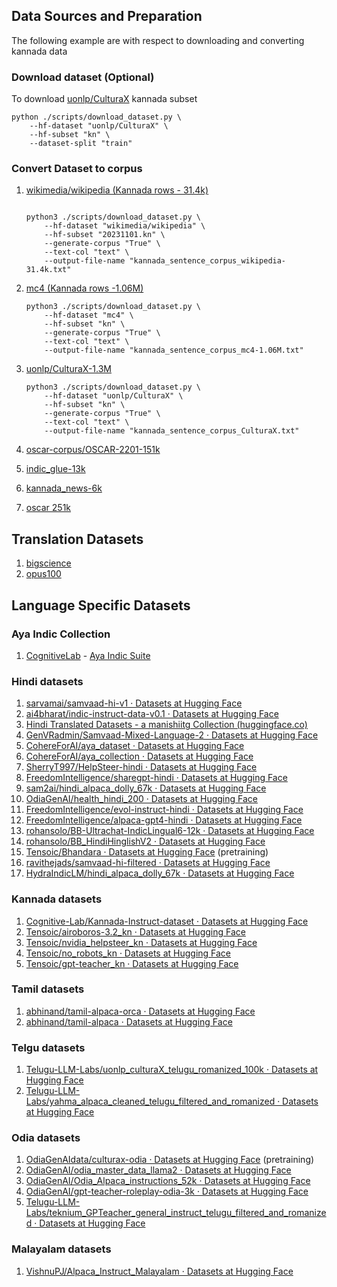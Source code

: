 ## Data Sources and Preparation

The following example are with respect to downloading and converting kannada data 

### Download dataset (Optional)
To download [uonlp/CulturaX](https://huggingface.co/datasets/uonlp/CulturaX)
kannada subset 

   ```shell
   python ./scripts/download_dataset.py \
       --hf-dataset "uonlp/CulturaX" \
       --hf-subset "kn" \
       --dataset-split "train" 
   ```


### Convert Dataset to corpus

1. [wikimedia/wikipedia (Kannada rows - 31.4k)](https://huggingface.co/datasets/wikimedia/wikipedia)

   ```shell

   python3 ./scripts/download_dataset.py \
       --hf-dataset "wikimedia/wikipedia" \
       --hf-subset "20231101.kn" \
       --generate-corpus "True" \
       --text-col "text" \
       --output-file-name "kannada_sentence_corpus_wikipedia-31.4k.txt"
   ```

2. [mc4 (Kannada rows -1.06M)](https://huggingface.co/datasets/mc4)
   ```shell
   python3 ./scripts/download_dataset.py \
       --hf-dataset "mc4" \
       --hf-subset "kn" \
       --generate-corpus "True" \
       --text-col "text" \
       --output-file-name "kannada_sentence_corpus_mc4-1.06M.txt"
   ```

3. [uonlp/CulturaX-1.3M](https://huggingface.co/datasets/uonlp/CulturaX/tree/main/kn)
   ```shell
   python3 ./scripts/download_dataset.py \
       --hf-dataset "uonlp/CulturaX" \
       --hf-subset "kn" \
       --generate-corpus "True" \
       --text-col "text" \
       --output-file-name "kannada_sentence_corpus_CulturaX.txt"
   ```

4. [oscar-corpus/OSCAR-2201-151k](https://huggingface.co/datasets/oscar-corpus/OSCAR-2201)


5. [indic_glue-13k](https://huggingface.co/datasets/indic_glue)


6. [kannada_news-6k](https://huggingface.co/datasets/kannada_news)


7. [oscar 251k](https://huggingface.co/datasets/oscar/viewer/unshuffled_deduplicated_kn)

## Translation Datasets
1. [bigscience](https://huggingface.co/datasets/bigscience/xP3/tree/main/kn)
2. [opus100](https://huggingface.co/datasets/opus100/viewer/en-kn)


## Language Specific Datasets

### Aya Indic Collection 
1. [CognitiveLab](https://www.cognitivelab.in/) - [Aya Indic Suite](https://huggingface.co/collections/Cognitive-Lab/aya-indic-suite-65eaa0e34a2307f30bbd55e5)



### Hindi datasets

1. [sarvamai/samvaad-hi-v1 · Datasets at Hugging Face](https://huggingface.co/datasets/sarvamai/samvaad-hi-v1)
2. [ai4bharat/indic-instruct-data-v0.1 · Datasets at Hugging Face](https://huggingface.co/datasets/ai4bharat/indic-instruct-data-v0.1)
3. [Hindi Translated Datasets - a manishiitg Collection (huggingface.co)](https://huggingface.co/collections/manishiitg/hindi-translated-datasets-65d80ec92a17b13e8fdd3362)
4. [GenVRadmin/Samvaad-Mixed-Language-2 · Datasets at Hugging Face](https://huggingface.co/datasets/GenVRadmin/Samvaad-Mixed-Language-2)
5. [CohereForAI/aya_dataset · Datasets at Hugging Face](https://huggingface.co/datasets/CohereForAI/aya_dataset)
6. [CohereForAI/aya_collection · Datasets at Hugging Face](https://huggingface.co/datasets/CohereForAI/aya_collection)
7. [SherryT997/HelpSteer-hindi · Datasets at Hugging Face](https://huggingface.co/datasets/SherryT997/HelpSteer-hindi)
8. [FreedomIntelligence/sharegpt-hindi · Datasets at Hugging Face](https://huggingface.co/datasets/FreedomIntelligence/sharegpt-hindi)
9. [sam2ai/hindi_alpaca_dolly_67k · Datasets at Hugging Face](https://huggingface.co/datasets/sam2ai/hindi_alpaca_dolly_67k)
10. [OdiaGenAI/health_hindi_200 · Datasets at Hugging Face](https://huggingface.co/datasets/OdiaGenAI/health_hindi_200)
11. [FreedomIntelligence/evol-instruct-hindi · Datasets at Hugging Face](https://huggingface.co/datasets/FreedomIntelligence/evol-instruct-hindi)
12. [FreedomIntelligence/alpaca-gpt4-hindi · Datasets at Hugging Face](https://huggingface.co/datasets/FreedomIntelligence/alpaca-gpt4-hindi)
13. [rohansolo/BB-Ultrachat-IndicLingual6-12k · Datasets at Hugging Face](https://huggingface.co/datasets/rohansolo/BB-Ultrachat-IndicLingual6-12k)
14. [rohansolo/BB_HindiHinglishV2 · Datasets at Hugging Face](https://huggingface.co/datasets/rohansolo/BB_HindiHinglishV2)
15. [Tensoic/Bhandara · Datasets at Hugging Face](https://huggingface.co/datasets/Tensoic/Bhandara) (pretraining)
16. [ravithejads/samvaad-hi-filtered · Datasets at Hugging Face](https://huggingface.co/datasets/ravithejads/samvaad-hi-filtered)
17. [HydraIndicLM/hindi_alpaca_dolly_67k · Datasets at Hugging Face](https://huggingface.co/datasets/HydraIndicLM/hindi_alpaca_dolly_67k)


### Kannada datasets

1. [Cognitive-Lab/Kannada-Instruct-dataset · Datasets at Hugging Face](https://huggingface.co/datasets/Cognitive-Lab/Kannada-Instruct-dataset)
2. [Tensoic/airoboros-3.2_kn · Datasets at Hugging Face](https://huggingface.co/datasets/Tensoic/airoboros-3.2_kn)
3. [Tensoic/nvidia_helpsteer_kn · Datasets at Hugging Face](https://huggingface.co/datasets/Tensoic/nvidia_helpsteer_kn)
4. [Tensoic/no_robots_kn · Datasets at Hugging Face](https://huggingface.co/datasets/Tensoic/no_robots_kn)
5. [Tensoic/gpt-teacher_kn · Datasets at Hugging Face](https://huggingface.co/datasets/Tensoic/gpt-teacher_kn)


### Tamil datasets

1. [abhinand/tamil-alpaca-orca · Datasets at Hugging Face](https://huggingface.co/datasets/abhinand/tamil-alpaca-orca)
2. [abhinand/tamil-alpaca · Datasets at Hugging Face](https://huggingface.co/datasets/abhinand/tamil-alpaca)


### Telgu datasets

1. [Telugu-LLM-Labs/uonlp_culturaX_telugu_romanized_100k · Datasets at Hugging Face](https://huggingface.co/datasets/Telugu-LLM-Labs/uonlp_culturaX_telugu_romanized_100k)
2. [Telugu-LLM-Labs/yahma_alpaca_cleaned_telugu_filtered_and_romanized · Datasets at Hugging Face](https://huggingface.co/datasets/Telugu-LLM-Labs/yahma_alpaca_cleaned_telugu_filtered_and_romanized)

### Odia datasets

1. [OdiaGenAIdata/culturax-odia · Datasets at Hugging Face](https://huggingface.co/datasets/OdiaGenAIdata/culturax-odia) (pretraining)
2. [OdiaGenAI/odia_master_data_llama2 · Datasets at Hugging Face](https://huggingface.co/datasets/OdiaGenAI/odia_master_data_llama2)
3. [OdiaGenAI/Odia_Alpaca_instructions_52k · Datasets at Hugging Face](https://huggingface.co/datasets/OdiaGenAI/Odia_Alpaca_instructions_52k)
4. [OdiaGenAI/gpt-teacher-roleplay-odia-3k · Datasets at Hugging Face](https://huggingface.co/datasets/OdiaGenAI/gpt-teacher-roleplay-odia-3k)
3. [Telugu-LLM-Labs/teknium_GPTeacher_general_instruct_telugu_filtered_and_romanized · Datasets at Hugging Face](https://huggingface.co/datasets/Telugu-LLM-Labs/teknium_GPTeacher_general_instruct_telugu_filtered_and_romanized)


### Malayalam datasets

1. [VishnuPJ/Alpaca_Instruct_Malayalam · Datasets at Hugging Face](https://huggingface.co/datasets/VishnuPJ/Alpaca_Instruct_Malayalam)

